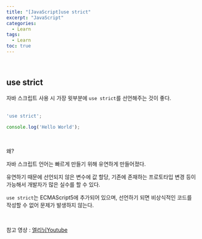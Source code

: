 ```yaml
---
title: "[JavaScript]use strict"
excerpt: "JavaScript"
categories: 
  - Learn
tags: 
  - Learn
toc: true
---
```


<br>

## use strict

자바 스크립트 사용 시 가장 윗부분에 `use strict`를 선언해주는 것이 좋다.<br><br>

```javascript
'use strict';

console.log('Hello World');
```

<br>

왜? <br>

자바 스크립트 언어는 빠르게 만들기 위해 유연하게 만들어졌다.<br>

유연하기 때문에 선언되지 않은 변수에 값 할당, 기존에 존재하는 프로토타입 변경 등이 가능해서 개발자가 많은 실수를 할 수 있다.<br>

`use strict`는 ECMAScript5에 추가되어 있으며, 선언하기 되면 비상식적인 코드를 작성할 수 없어 문제가 발생하지 않는다.<br>


<br>




참고 영상 : [엘리님Youtube](https://www.youtube.com/watch?v=tJieVCgGzhs&t=287s)



<br>
<br>